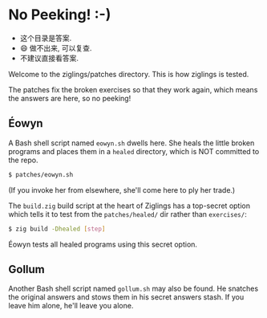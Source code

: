 # No Peeking! :-)

- 这个目录是答案.
- 😄 做不出来, 可以复查.
- 不建议直接看答案.

Welcome to the ziglings/patches directory. This is how ziglings is tested.

The patches fix the broken exercises so that they work again, which means the
answers are here, so no peeking!

## Éowyn

A Bash shell script named `eowyn.sh` dwells here. She heals the little broken
programs and places them in a `healed` directory, which is NOT committed to the
repo.

```bash
$ patches/eowyn.sh
```

(If you invoke her from elsewhere, she'll come here to ply her trade.)

The `build.zig` build script at the heart of Ziglings has a top-secret option
which tells it to test from the `patches/healed/` dir rather than `exercises/`:

```bash
$ zig build -Dhealed [step]
```

Éowyn tests all healed programs using this secret option.

## Gollum

Another Bash shell script named `gollum.sh` may also be found. He snatches the
original answers and stows them in his secret answers stash. If you leave him
alone, he'll leave you alone.
